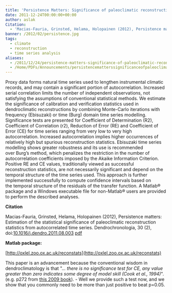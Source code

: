 ```yaml
---
title: 'Persistence Matters: Significance of paleoclimatic reconstruction statistics'
date: 2011-12-24T00:00:00+00:00
author: aslak
Citation:
  - 'Macias-Fauria, Grinsted, Helama, Holopainen (2012), Persistence matters: Estimation of the statistical significance of paleoclimatic reconstruction statistics from autocorrelated time series. Dendrochronologia, 30 (2), doi:10.1016/j.dendro.2011.08.003'
banner: /2012/02/persistence.jpg
tags:
  - climate
  - reconstruction
  - time series analysis
aliases:
  - /2011/12/24/persistence-matters-significance-of-paleoclimatic-reconstruction-statistics/
  - /Home/PDFs/Announcements/persistencematterssignificanceofpaleoclimaticreconstructionstatistics
---
```

Proxy data forms natural time series used to lengthen instrumental climatic records, and may contain a significant portion of autocorrelation. Increased serial correlation limits the number of independent observations, not satisfying the assumptions of conventional statistical methods.  <!--more--> We estimate the significance of calibration and verification statistics used in dendroclimatic reconstructions by combining Monte-Carlo iterations with frequency (Ebisuzaki) or time (Burg) domain time series modelling. Significance tests are presented for Coefficient of Determination (R2), Coefficient of Correlation (r2), Reduction of Error (RE) and Coefficient of Error (CE) for time series ranging from very low to very high autocorrelation. Increased autocorrelation implies higher occurrences of relatively high but spurious reconstruction statistics. Ebisuzaki time series modelling shows greater robustness and its use is recommended over Burg’s method, which penalizes the restriction in the number of autocorrelation coefficients imposed by the Akaike Information Criterion. Positive RE and CE values, traditionally viewed as successful reconstruction statistics, are not necessarily significant and depend on the temporal structure of the time series used. This approach is further implemented successfully to compute confidence intervals based on the temporal structure of the residuals of the transfer function. A Matlab® package and a Windows executable file for non-Matlab® users are provided to perform the described analyses.

**Citation**

Macias-Fauria, Grinsted, Helama, Holopainen (2012), Persistence matters: Estimation of the statistical significance of paleoclimatic reconstruction statistics from autocorrelated time series. Dendrochronologia, 30 (2), doi:[10.1016/j.dendro.2011.08.003](http://dx.doi.org/10.0.3.248/j.dendro.2011.08.003) [pdf](/Home/PDFs/Macias-FauriaDendrochronologia12_Persistencematters-Estimationofthestatisticalsignificanceofpaleoclimaticreconstructionstatisticsfromautocorrelatedtimeseries.pdf?attredirects=0&d=1)

**Matlab package:**

[http://oxlel.zoo.ox.ac.uk/reconstats](http://oxlel.zoo.ox.ac.uk/reconstats)

This paper is an advancement because the conventional wisdom in dendroclimatology is that "._.. there is no significance test for CE, any value greater than zero indicates some degree of model skill (Cook et al., 1994)_". (e.g. p272 from [this 2009 book](http://www.springer.com/earth+sciences+and+geography/atmospheric+sciences/book/978-1-4020-4551-6?cm_mmc=Google-_-Book%20Search-_-Springer-_-0)). - Well we provide such a test now, and we show that you commonly need to be more than just positive to beat p=0.05.
